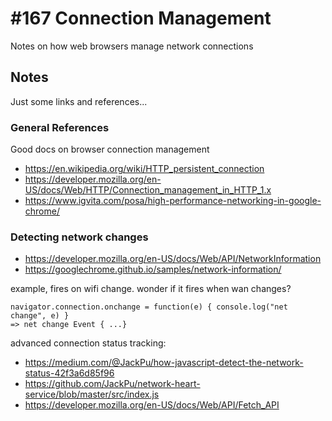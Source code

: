 # #167 Connection Management

Notes on how web browsers manage network connections

## Notes

Just some links and references...

### General References

Good docs on browser connection management

* <https://en.wikipedia.org/wiki/HTTP_persistent_connection>
* <https://developer.mozilla.org/en-US/docs/Web/HTTP/Connection_management_in_HTTP_1.x>
* <https://www.igvita.com/posa/high-performance-networking-in-google-chrome/>

### Detecting network changes

* <https://developer.mozilla.org/en-US/docs/Web/API/NetworkInformation>
* <https://googlechrome.github.io/samples/network-information/>

example, fires on wifi change. wonder if it fires when wan changes?

    navigator.connection.onchange = function(e) { console.log("net change", e) }
    => net change Event { ...}

advanced connection status tracking:

* <https://medium.com/@JackPu/how-javascript-detect-the-network-status-42f3a6d85f96>
* <https://github.com/JackPu/network-heart-service/blob/master/src/index.js>
* <https://developer.mozilla.org/en-US/docs/Web/API/Fetch_API>
